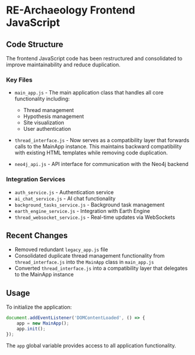 # RE-Archaeology Frontend JavaScript

## Code Structure

The frontend JavaScript code has been restructured and consolidated to improve maintainability and reduce duplication.

### Key Files

- `main_app.js` - The main application class that handles all core functionality including:
  - Thread management
  - Hypothesis management
  - Site visualization
  - User authentication
  
- `thread_interface.js` - Now serves as a compatibility layer that forwards calls to the MainApp instance. This maintains backward compatibility with existing HTML templates while removing code duplication.

- `neo4j_api.js` - API interface for communication with the Neo4j backend

### Integration Services

- `auth_service.js` - Authentication service
- `ai_chat_service.js` - AI chat functionality
- `background_tasks_service.js` - Background task management
- `earth_engine_service.js` - Integration with Earth Engine
- `thread_websocket_service.js` - Real-time updates via WebSockets

## Recent Changes

- Removed redundant `legacy_app.js` file
- Consolidated duplicate thread management functionality from `thread_interface.js` into the `MainApp` class in `main_app.js`
- Converted `thread_interface.js` into a compatibility layer that delegates to the MainApp instance

## Usage

To initialize the application:

```javascript
document.addEventListener('DOMContentLoaded', () => {
    app = new MainApp();
    app.init();
});
```

The `app` global variable provides access to all application functionality.
